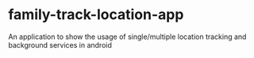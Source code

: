 # family-track-location-app
An application to show the usage of single/multiple location tracking and background services in android
